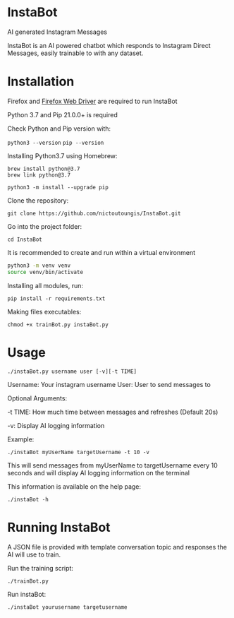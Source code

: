 # InstaBot

AI generated Instagram Messages

InstaBot is an AI powered chatbot which responds to Instagram Direct Messages, easily trainable to with any dataset.

# Installation

Firefox and [Firefox Web Driver](https://github.com/mozilla/geckodriver/releases) are required to run InstaBot

Python 3.7 and Pip 21.0.0+ is required

Check Python and Pip version with:

```python3 --version```
```pip --version```

Installing Python3.7 using Homebrew:

```
brew install python@3.7
brew link python@3.7

```

```python3 -m install --upgrade pip```

Clone the repository:

```git clone https://github.com/nictoutoungis/InstaBot.git```

Go into the project folder:

```cd InstaBot```

It is recommended to create and run within a virtual environment

```sh
python3 -m venv venv
source venv/bin/activate
````

Installing all modules, run:

```pip install -r requirements.txt```

Making files executables:

```chmod +x trainBot.py instaBot.py```

# Usage

```./instaBot.py username user [-v][-t TIME]```

Username: Your instagram username
User: User to send messages to

Optional Arguments:

-t TIME: How much time between messages and refreshes (Default 20s)

-v: Display AI logging information

Example:

```./instaBot myUserName targetUsername -t 10 -v```

This will send messages from myUserName to targetUsername every 10 seconds and will display AI logging information on the terminal

This information is available on the help page:

```./instaBot -h```


# Running InstaBot

A JSON file is provided with template conversation topic and responses the AI will use to train.

Run the training script:

```./trainBot.py```

Run instaBot:

```./instaBot yourusername targetusername```
